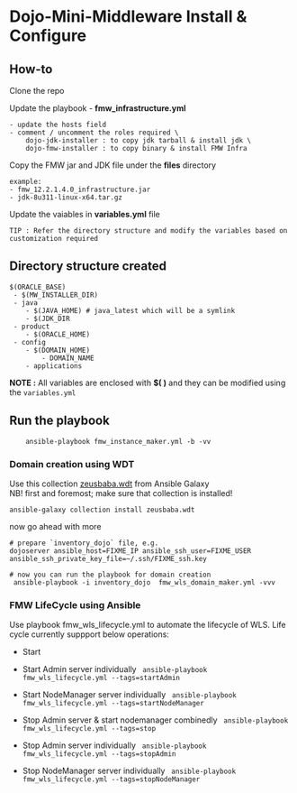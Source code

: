 # Dojo-Mini-Middleware Install & Configure

## How-to
Clone the repo

Update the playbook - **fmw_infrastructure.yml**

    - update the hosts field
    - comment / uncomment the roles required \
        dojo-jdk-installer : to copy jdk tarball & install jdk \
        dojo-fmw-installer : to copy binary & install FMW Infra
    

Copy the FMW jar and JDK file under the  **files** directory

    example:
    - fmw_12.2.1.4.0_infrastructure.jar
    - jdk-8u311-linux-x64.tar.gz

Update the vaiables in  **variables.yml** file 

    TIP : Refer the directory structure and modify the variables based on customization required

## Directory structure created

```
$(ORACLE_BASE)
 - $(MW_INSTALLER_DIR)
 - java
	- $(JAVA_HOME) # java_latest which will be a symlink
	- $(JDK_DIR
 - product
	- $(ORACLE_HOME)
 - config
	- $(DOMAIN_HOME)
		- DOMAIN_NAME
	- applications
```
**NOTE :** All variables are enclosed with **$( )** and they can be modified using the `variables.yml`

## Run the playbook
```
    ansible-playbook fmw_instance_maker.yml -b -vv
```


### Domain creation using WDT 
Use this collection [zeusbaba.wdt](https://galaxy.ansible.com/zeusbaba/wdt) from Ansible Galaxy  
NB! first and foremost; make sure that collection is installed!
```
ansible-galaxy collection install zeusbaba.wdt    
```
now go ahead with more  
```
# prepare `inventory_dojo` file, e.g.  
dojoserver ansible_host=FIXME_IP ansible_ssh_user=FIXME_USER ansible_ssh_private_key_file=~/.ssh/FIXME_ssh.key

# now you can run the playbook for domain creation
 ansible-playbook -i inventory_dojo  fmw_wls_domain_maker.yml -vvv
```

### FMW LifeCycle using Ansible 

Use playbook fmw_wls_lifecycle.yml to automate the lifecycle of WLS.
Life cycle currently suppport below operations:
* Start 

* Start Admin server individually
` ansible-playbook fmw_wls_lifecycle.yml --tags=startAdmin`
* Start NodeManager server individually
` ansible-playbook fmw_wls_lifecycle.yml --tags=startNodeManager`
* Stop Admin server & start nodemanager combinedly 
` ansible-playbook fmw_wls_lifecycle.yml --tags=stop`
* Stop Admin server individually
` ansible-playbook fmw_wls_lifecycle.yml --tags=stopAdmin`
* Stop NodeManager server individually
` ansible-playbook fmw_wls_lifecycle.yml --tags=stopNodeManager`
